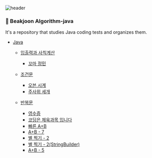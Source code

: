 ![header](https://capsule-render.vercel.app/api?type=soft&color=auto&height=150&section=header&text=Java-Algorithm&fontSize=70&animation=twinkling)

### :memo: Beakjoon Algorithm-java
It's a repository that studies Java coding tests and organizes them.

- [Java](https://github.com/hyunsu4020/algorithm-java/blob/main/README.md)
    - [입출력과 사칙계산](https://github.com/hyunsu4020/algorithm-java/tree/main/%EC%9E%85%EC%B6%9C%EB%A0%A5%EA%B3%BC%20%EC%82%AC%EC%B9%99%EA%B3%84%EC%82%B0)
        - [꼬마 정민](https://github.com/hyunsu4020/algorithm-java/blob/main/%EC%9E%85%EC%B6%9C%EB%A0%A5%EA%B3%BC%20%EC%82%AC%EC%B9%99%EA%B3%84%EC%82%B0/11382.java)
     
    - [조건문](https://github.com/hyunsu4020/algorithm-java/tree/main/%EC%A1%B0%EA%B1%B4%EB%AC%B8)
        - [오븐 시계](https://github.com/hyunsu4020/algorithm-java/blob/main/%EC%A1%B0%EA%B1%B4%EB%AC%B8/2525.java)
        - [주사위 세개](https://github.com/hyunsu4020/algorithm-java/blob/main/%EC%A1%B0%EA%B1%B4%EB%AC%B8/2480.java)
     
    - [반복문](https://github.com/hyunsu4020/algorithm-java/tree/main/%EB%B0%98%EB%B3%B5%EB%AC%B8)
        - [영수증](https://github.com/hyunsu4020/algorithm-java/blob/main/%EB%B0%98%EB%B3%B5%EB%AC%B8/25304.java)
        - [코딩은 체육과목 입니다](https://github.com/hyunsu4020/algorithm-java/blob/main/%EB%B0%98%EB%B3%B5%EB%AC%B8/25314.java)
        - [빠른 A+B](https://github.com/hyunsu4020/algorithm-java/blob/main/%EB%B0%98%EB%B3%B5%EB%AC%B8/15552.java)
        - [A+B - 7](https://github.com/hyunsu4020/algorithm-java/blob/main/%EB%B0%98%EB%B3%B5%EB%AC%B8/11021.java)
        - [별 찍기 - 2](https://github.com/hyunsu4020/algorithm-java/blob/main/%EB%B0%98%EB%B3%B5%EB%AC%B8/2439.java)
        - [별 찍기 - 2(StringBuilder)](https://github.com/hyunsu4020/algorithm-java/blob/main/%EB%B0%98%EB%B3%B5%EB%AC%B8/2439(StringBuilder).java)
        - [A+B - 5](https://github.com/hyunsu4020/algorithm-java/blob/main/%EB%B0%98%EB%B3%B5%EB%AC%B8/10952.java)

